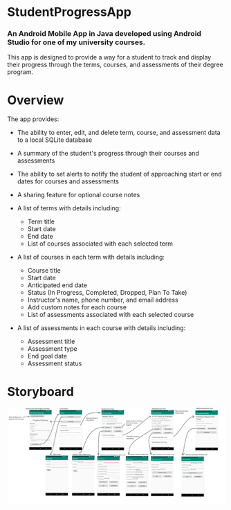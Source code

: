 # StudentProgressApp
### An Android Mobile App in Java developed using Android Studio for one of my university courses.

This app is designed to provide a way for a student to track and display their progress through the terms, courses, and assessments of their degree program.
# Overview
The app provides:
* The ability to enter, edit, and delete term, course, and assessment data to a local SQLite database
* A summary of the student's progress through their courses and assessments
* The ability to set alerts to notify the student of approaching start or end dates for courses and assessments
* A sharing feature for optional course notes


* A list of terms with details including:
  * Term title
  * Start date
  * End date
  * List of courses associated with each selected term


* A list of courses in each term with details including:
  * Course title
  * Start date
  * Anticipated end date
  * Status (In Progress, Completed, Dropped, Plan To Take)
  * Instructor's name, phone number, and email address
  * Add custom notes for each course
  * List of assessments associated with each selected course


* A list of assessments in each course with details including:
  * Assessment title
  * Assessment type
  * End goal date
  * Assessment status

# Storyboard
![](AndroidAppStoryboard.png)

